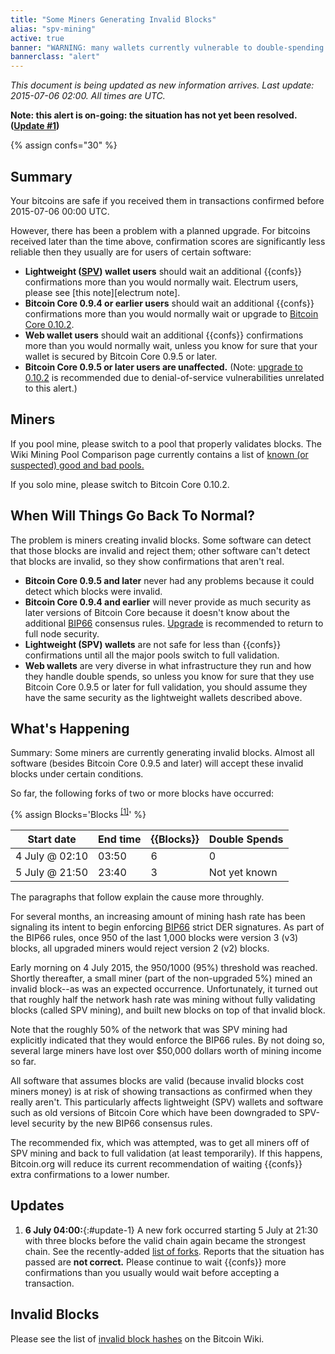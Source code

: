 ```yaml
---
title: "Some Miners Generating Invalid Blocks"
alias: "spv-mining"
active: true
banner: "WARNING: many wallets currently vulnerable to double-spending of confirmed transactions (click here to read)"
bannerclass: "alert"
---
```

<p><em>This document is being updated as new information arrives.  Last
update: 2015-07-06 02:00.  All times are UTC.</em></p>

**Note: this alert is on-going: the situation has not yet been
resolved. ([Update #1](#update-1))**

{% assign confs="30" %}

<h2 id="summary">Summary</h2>

<p>Your bitcoins are safe if you received them in transactions confirmed before 2015-07-06 00:00 UTC.</p>

<p>However, there has been a problem with a planned upgrade. For
   bitcoins received later than the time above, confirmation scores are
   significantly less reliable then they usually are for users of
   certain software:</p>

<ul>
  <li markdown="span"><b>Lightweight (<a href="http://bitcoin.stackexchange.com/questions/4649/what-is-an-spv-client">SPV</a>) wallet users</b> should wait an additional {{confs}}
  confirmations more than you would normally wait.  Electrum users,
  please see [this note][electrum note].</li>

  <li><b>Bitcoin Core 0.9.4 or earlier users</b> should wait an
  additional {{confs}} confirmations more than you would normally
  wait or upgrade to <a href="/en/download">Bitcoin Core 0.10.2</a>.</li>

  <li><b>Web wallet users</b> should wait an additional {{confs}} confirmations
  more than you would normally wait, unless you know for sure that your
  wallet is secured by Bitcoin Core 0.9.5 or later.</li>

  <li><b>Bitcoin Core 0.9.5 or later users are unaffected.</b>  (Note:
  <a href="/en/download">upgrade to 0.10.2</a> is recommended due to
  denial-of-service vulnerabilities unrelated to this alert.)</li>
</ul>

<h2 id="miners">Miners</h2>

<p>If you pool mine, please switch to a pool that properly validates
blocks.  The Wiki Mining Pool Comparison page currently contains a list of <a
href="https://en.bitcoin.it/wiki/Comparison_of_mining_pools#SPV_Mining_.2F_Old_Bitcoin_Core">known (or
suspected) good and bad pools.</a></p>

<p>If you solo mine, please switch to Bitcoin Core 0.10.2.</p>

<h2 id="solution">When Will Things Go Back To Normal?</h2>

<p>The problem is miners creating invalid blocks.  Some software can detect
that those blocks are invalid and reject them; other software can't
detect that blocks are invalid, so they show confirmations that aren't
real.</p>

<ul>
  <li><b>Bitcoin Core 0.9.5 and later</b> never had any problems because
      it could detect which blocks were invalid.</li>

  <li><b>Bitcoin Core 0.9.4 and earlier</b> will never provide as much
      security as later versions of Bitcoin Core because it doesn't know
      about the additional <a
      href="https://github.com/bitcoin/bips/blob/master/bip-0066.mediawiki">BIP66</a>
      consensus rules. <a href="/en/download">Upgrade</a> is recommended
      to return to full node security.</li>

  <li><b>Lightweight (SPV) wallets</b> are not safe for less than
      {{confs}} confirmations until all the major pools switch to full
      validation.</li>

  <li><b>Web wallets</b> are very diverse in what infrastructure they
      run and how they handle double spends, so unless you know for sure
      that they use Bitcoin Core 0.9.5 or later for full validation, you
      should assume they have the same security as the lightweight
      wallets described above.</li>
</ul>

<h2 id="cause">What's Happening</h2>

<p>Summary: Some miners are currently generating invalid blocks. Almost
   all software (besides Bitcoin Core 0.9.5 and later) will accept these
   invalid blocks under certain conditions.</p>

So far, the following forks of two or more blocks have occurred:

{% assign Blocks='Blocks <sup><a href="#invalid-blocks">[1]</a></sup>' %}

<a name="list-of-forks" />

| Start date     | End time | {{Blocks}} | Double Spends |
|----------------|----------|------------|---------------|
| 4 July @ 02:10 | 03:50    | 6          | 0             |
| 5 July @ 21:50 | 23:40    | 3          | Not yet known |


The paragraphs that follow explain the cause more throughly.

<p>For several months, an increasing amount of mining hash rate has been
   signaling its intent to begin enforcing <a
   href="https://github.com/bitcoin/bips/blob/master/bip-0066.mediawiki">BIP66</a>
   strict DER signatures.  As part of the BIP66 rules,
   once 950 of the last 1,000 blocks were version 3 (v3) blocks, all
   upgraded miners would reject version 2 (v2) blocks.</p>

<p>Early morning on 4 July 2015, the 950/1000 (95%) threshold was
   reached. Shortly thereafter, a small miner (part of the non-upgraded
   5%) mined an invalid block--as was an expected occurrence.
   Unfortunately, it turned out that roughly half the network hash rate
   was mining without fully validating blocks (called SPV mining), and
   built new blocks on top of that invalid block.</p>

<p>Note that the roughly 50% of the network that was SPV mining had
   explicitly indicated that they would enforce the BIP66 rules. By not
   doing so, several large miners have lost over $50,000 dollars worth
   of mining income so far.</p>

<p>All software that assumes blocks are valid (because invalid blocks
   cost miners money) is at risk of showing transactions as confirmed
   when they really aren't. This particularly affects lightweight (SPV)
   wallets and software such as old versions of Bitcoin Core which have
   been downgraded to SPV-level security by the new BIP66 consensus
   rules.</p>

<p>The recommended fix, which was attempted, was to
   get all miners off of SPV mining and back to full validation (at
   least temporarily). If this happens, Bitcoin.org will reduce its
   current recommendation of waiting {{confs}} extra confirmations to a
   lower number.</p>

## Updates

1. **6 July 04:00:**{:#update-1} A new fork occurred starting 5 July at
21:30 with three blocks before the valid chain again became the
strongest chain. See the recently-added [list of forks](#list-of-forks).
Reports that the situation has passed are **not correct.** Please continue
to wait {{confs}} more confirmations than you usually would wait before
accepting a transaction.

## Invalid Blocks

Please see the list of [invalid block hashes][] on the Bitcoin Wiki.

<!--
<div style="text-align:right">
  <i>This notice last updated: 2015-07-04 06:00 UTC</i>
</div>
-->

[electrum note]: https://en.bitcoin.it/wiki/July_2015_Forks#Electrum
[invalid block hashes]: https://en.bitcoin.it/wiki/July_2015_Forks#Invalid_Block_Hashes
